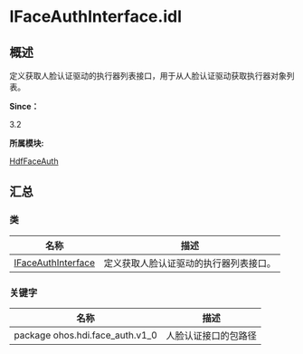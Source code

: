 # IFaceAuthInterface.idl


## **概述**

定义获取人脸认证驱动的执行器列表接口，用于从人脸认证驱动获取执行器对象列表。

**Since：**

3.2

**所属模块:**

[HdfFaceAuth](_hdf_face_auth.md)


## **汇总**


### 类

  | 名称 | 描述 | 
| -------- | -------- |
| [IFaceAuthInterface](interface_i_face_auth_interface.md) | 定义获取人脸认证驱动的执行器列表接口。 | 


### 关键字

  | 名称 | 描述 | 
| -------- | -------- |
| package&nbsp;ohos.hdi.face_auth.v1_0 | 人脸认证接口的包路径 | 

